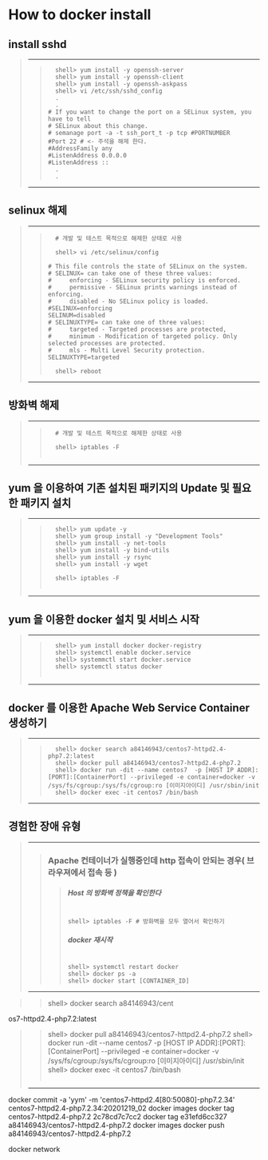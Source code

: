# How to docker install

## install sshd
> ---------------------------------------------------------------------------------------------
>  >
>  >```
>  >   shell> yum install -y openssh-server
>  >   shell> yum install -y openssh-client
>  >   shell> yum install -y openssh-askpass
>  >   shell> vi /etc/ssh/sshd_config
>  >   .
>  >   .
>  > # If you want to change the port on a SELinux system, you have to tell
>  > # SELinux about this change.
>  > # semanage port -a -t ssh_port_t -p tcp #PORTNUMBER
>  > #Port 22 # <- 주석을 해제 한다.
>  > #AddressFamily any
>  > #ListenAddress 0.0.0.0
>  > #ListenAddress ::
>  >   .
>  >   .
>  >```
> ---------------------------------------------------------------------------------------------

## selinux 해제
> ---------------------------------------------------------------------------------------------
>  >
>  >```
>  >   # 개발 및 테스트 목적으로 해제한 상태로 사용
>  >   
>  >   shell> vi /etc/selinux/config
>  >   
>  > # This file controls the state of SELinux on the system.
>  > # SELINUX= can take one of these three values:
>  > #     enforcing - SELinux security policy is enforced.
>  > #     permissive - SELinux prints warnings instead of enforcing.
>  > #     disabled - No SELinux policy is loaded.
>  > #SELINUX=enforcing
>  > SELINUM=disabled
>  > # SELINUXTYPE= can take one of three values:
>  > #     targeted - Targeted processes are protected,
>  > #     minimum - Modification of targeted policy. Only selected processes are protected.
>  > #     mls - Multi Level Security protection.
>  > SELINUXTYPE=targeted
>  > 
>  >   shell> reboot
>  >```
> ---------------------------------------------------------------------------------------------

## 방화벽 해제
> ---------------------------------------------------------------------------------------------
>  >
>  >```
>  >   # 개발 및 테스트 목적으로 해제한 상태로 사용
>  >   
>  >   shell> iptables -F
>  >   
>  >```
> ---------------------------------------------------------------------------------------------

## yum 을 이용하여 기존 설치된 패키지의 Update 및 필요한 패키지 설치
> ---------------------------------------------------------------------------------------------
>  >
>  >```
>  >   shell> yum update -y
>  >   shell> yum group install -y "Development Tools"
>  >   shell> yum install -y net-tools
>  >   shell> yum install -y bind-utils
>  >   shell> yum install -y rsync
>  >   shell> yum install -y wget
>  >   
>  >   shell> iptables -F
>  >   
>  >```
> ---------------------------------------------------------------------------------------------

## yum 을 이용한 docker 설치 및 서비스 시작
> ---------------------------------------------------------------------------------------------
>  >
>  >```
>  >   shell> yum install docker docker-registry
>  >   shell> systemctl enable docker.service
>  >   shell> systemmctl start docker.service
>  >   shell> systemctl status docker
>  >   
>  >```
> ---------------------------------------------------------------------------------------------

## docker 를 이용한 Apache Web Service Container 생성하기
> ---------------------------------------------------------------------------------------------
>  >
>  >```
>  >   shell> docker search a84146943/centos7-httpd2.4-php7.2:latest
>  >   shell> docker pull a84146943/centos7-httpd2.4-php7.2
>  >   shell> docker run -dit --name centos7  -p [HOST IP ADDR]:[PORT]:[ContainerPort] --privileged -e container=docker -v /sys/fs/cgroup:/sys/fs/cgroup:ro [이미지아이디] /usr/sbin/init
>  >   shell> docker exec -it centos7 /bin/bash
>  >```
> ---------------------------------------------------------------------------------------------

## 경험한 장애 유형
> ---------------------------------------------------------------------------------------------
>  > ### Apache 컨테이너가 실행중인데 http 접속이 안되는 경우( 브라우져에서 접속 등 )
>  >  > ##### Host 의 방화벽 정책을 확인한다
>  >  > ```
>  >  >
>  >  > shell> iptables -F # 방화벽을 모두 열어서 확인하기
>  >  >
>  >  > ```
>  >  >
>  >  > ##### docker 재시작
>  >  > ```
>  >  >
>  >  > shell> systemctl restart docker
>  >  > shell> docker ps -a
>  >  > shell> docker start [CONTAINER_ID]
>  >  >
>  >  > ```
>  >
> ---------------------------------------------------------------------------------------------







>  >   shell> docker search a84146943/cent

os7-httpd2.4-php7.2:latest
>  >   shell> docker pull a84146943/centos7-httpd2.4-php7.2
>  >   shell> docker run -dit --name centos7  -p [HOST IP ADDR]:[PORT]:[ContainerPort] --privileged -e container=docker -v /sys/fs/cgroup:/sys/fs/cgroup:ro [이미지아이디] /usr/sbin/init
>  >   shell> docker exec -it centos7 /bin/bash
>  >```
> ---------------------------------------------------------------------------------------------










docker commit -a 'yym' -m 'centos7-httpd2.4[80:50080]-php7.2.34' centos7-httpd2.4-php7.2.34:20201219_02
docker images
docker tag centos7-httpd2.4-php7.2 2c78cd7c7cc2
docker tag e31efd6cc327 a84146943/centos7-httpd2.4-php7.2
docker images
docker push a84146943/centos7-httpd2.4-php7.2


docker network

